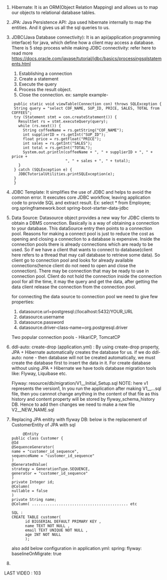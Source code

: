 1. Hibernate: It is an ORM(Object Relation Mapping) and allows us to map our objects to relational database tables.
2. JPA: Java Persistence API: Jpa used hibernate internally to map the entities. And it gives us all the sql queries to us.
3. JDBC(Java Database connectivity): It is an api(application programming interface) for java, which define how a client may access a database.
   There is 5 step process while making JDBC connectivity: refer here to read more https://docs.oracle.com/javase/tutorial/jdbc/basics/processingsqlstatements.html
   1. Establishing a connection
   2. Create a statement
   3. Execute the query
   4. Process the result object.
   5. Close the connection.
   ex: sample example- 
   ```
    public static void viewTable(Connection con) throws SQLException {
    String query = "select COF_NAME, SUP_ID, PRICE, SALES, TOTAL from COFFEES";
    try (Statement stmt = con.createStatement()) {
      ResultSet rs = stmt.executeQuery(query);
      while (rs.next()) {
        String coffeeName = rs.getString("COF_NAME");
        int supplierID = rs.getInt("SUP_ID");
        float price = rs.getFloat("PRICE");
        int sales = rs.getInt("SALES");
        int total = rs.getInt("TOTAL");
        System.out.println(coffeeName + ", " + supplierID + ", " + price +
                           ", " + sales + ", " + total);
      }
    } catch (SQLException e) {
      JDBCTutorialUtilities.printSQLException(e);
    }
    }

   ```
4. JDBC Template: It simplifies the use of JDBC and helps to avoid the common error. It executes core JDBC workflow, leaving application code to provide SQL and extract result.
   Ex: select * from Employee;
   <dependency>
    <groupId>org.springframework.boot</groupId>
    <artifactId>spring-boot-starter-data-jdbc</artifactId>
   </dependency>
5. Data Source: Datasource object provides a new way for JDBC clients to obtain a DBMS connection. Basically is a way of obtaining a connection to your database.
   This dataSource entry then points to a connection pool. Reasons for making a connect pool is just to reduce the cost as opening and closing a connection to a database is expensive.
   Inside the connection pools there is already connections which are ready to be used. So if we have a client that wants to connect to database(client here refers to a thread that may call database to retrieve some data). 
   So client go to connection pool and looks for already available connections(hence client do not need to open and close the connection). There may be connection that may be ready to use in connection pool.
   Client do not hold the connection inside the connection pool for all the time, it may the query and get the data, after getting the data client release the connection from the connection pool.

   for connecting the data source to connection pool we need to give few properties:
   1. datasource.url=postgresql://localhost:5432/YOUR_URL
   2. datasource.username
   3. datasource.password
   4. datasource.driver-class-name=org.postgresql.driver

   Two popular connection pools - HikariCP, TomcatCP
6. ddl-auto: create-drop (application.yml) : By using create-drop property, JPA + Hibernate automatically creates the database for us.
   if we do ddl-auto: none - then database will not be created automatically, we must create the database first to insert the data in it.
   For create database without using JPA + Hibernate we have tools database migration tools  like:  Flyway, Liquibase etc.

   Flyway: 
   resource/db/migration/V1__Initial_Setup.sql
   NOTE: here v1 represents the version1, In you run the application after making V1__...sql file, then you cannnot change anything in the content of that file as this history and content property will be stored by flyway_schema_history DB.
   Hence to add then changes we need to make a new file V2__NEW_NAME.sql
7. Replacing JPA enitity with flyway DB:
   below is the replacement of CustomerEntity of JPA with sql 

   ```
        @Entity
   public class Customer {
   @Id
   @SequenceGenerator(
   name = "customer_id_sequence",
   sequenceName = "customer_id_sequence"
   )
   @GeneratedValue(
   strategy = GenerationType.SEQUENCE,
   generator = "customer_id_sequence"
   )
   private Integer id;
   @Column(
   nullable = false
   )
   private String name;
   @Column( ........................................... etc
   
   SQL :
   CREATE TABLE customer(
         id BIGSERIAL DEFAULT PRIMARY KEY ,
         name TEXT NOT NULL ,
         email TEXT UNIQUE NOT NULL ,
         age INT NOT NULL
         );
      ```
   also add below configuration in application.yml:
   spring: 
    flyway:
     baselineOnMigrate: true
8. 


LAST VIDEO : 103